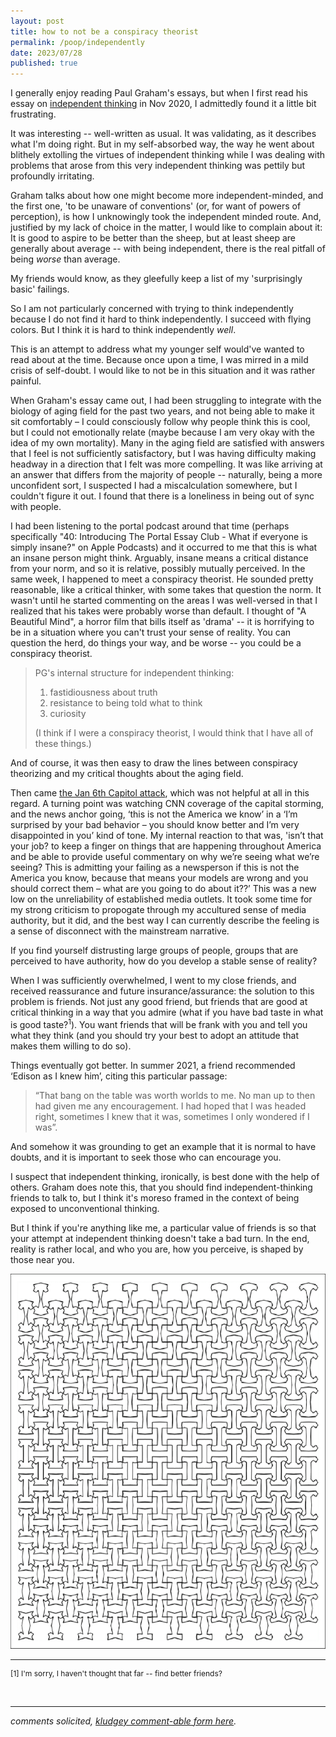 ```yaml
---
layout: post
title: how to not be a conspiracy theorist
permalink: /poop/independently
date: 2023/07/28
published: true
---
```


I generally enjoy reading Paul Graham's essays, but when I first read his essay on [independent thinking](http://www.paulgraham.com/think.html) in Nov 2020, I admittedly found it a little bit frustrating. 

It was interesting -- well-written as usual. It was validating, as it describes what I'm doing right. But in my self-absorbed way, the way he went about blithely extolling the virtues of independent thinking while I was dealing with problems that arose from this very independent thinking was pettily but profoundly irritating. 

Graham talks about how one might become more independent-minded, and the first one, 'to be unaware of conventions' (or, for want of powers of perception), is how I unknowingly took the independent minded route. And, justified by my lack of choice in the matter, I would like to complain about it: It is good to aspire to be better than the sheep, but at least sheep are generally about average -- with being independent, there is the real pitfall of being _worse_ than average. 

My friends would know, as they gleefully keep a list of my 'surprisingly basic' failings.

So I am not particularly concerned with trying to think independently because I do not find it hard to think independently. I succeed with flying colors. But I think it is hard to think independently _well_. 

This is an attempt to address what my younger self would've wanted to read about at the time. Because once upon a time, I was mirred in a mild crisis of self-doubt. I would like to not be in this situation and it was rather painful. 

When Graham's essay came out, I had been struggling to integrate with the biology of aging field for the past two years, and not being able to make it sit comfortably – I could consciously follow why people think this is cool, but I could not emotionally relate (maybe because I am very okay with the idea of my own mortality). Many in the aging field are satisfied with answers that I feel is not sufficiently satisfactory, but I was having difficulty making headway in a direction that I felt was more compelling. It was like arriving at an answer that differs from the majority of people -- naturally, being a more unconfident sort, I suspected I had a miscalculation somewhere, but I couldn't figure it out. I found that there is a loneliness in being out of sync with people.

I had been listening to the portal podcast around that time (perhaps specifically "40: Introducing The Portal Essay Club - What if everyone is simply insane?" on Apple Podcasts) and it occurred to me that this is what an insane person might think. Arguably, insane means a critical distance from your norm, and so it is relative, possibly mutually perceived. In the same week, I happened to meet a conspiracy theorist. He sounded pretty reasonable, like a critical thinker, with some takes that question the norm. It wasn't until he started commenting on the areas I was well-versed in that I realized that his takes were probably worse than default. I thought of "A Beautiful Mind", a horror film that bills itself as 'drama' -- it is horrifying to be in a situation where you can't trust your sense of reality. You can question the herd, do things your way, and be worse -- you could be a conspiracy theorist. 

>PG's internal structure for independent thinking:
>1. fastidiousness about truth
>2. resistance to being told what to think
>3. curiosity
>
>(I think if I were a conspiracy theorist, I would think that I have all of these things.)

And of course, it was then easy to draw the lines between conspiracy theorizing and my critical thoughts about the aging field. 

Then came [the Jan 6th Capitol attack](https://en.wikipedia.org/wiki/January_6_United_States_Capitol_attack ), which was not helpful at all in this regard. A turning point was watching CNN coverage of the capital storming, and the news anchor going, ‘this is not the America we know’ in a ‘I’m surprised by your bad behavior – you should know better and I’m very disappointed in you’ kind of tone. My internal reaction to that was, 'isn’t that your job? to keep a finger on things that are happening throughout America and be able to provide useful commentary on why we’re seeing what we’re seeing? This is admitting your failing as a newsperson if this is not the America you know, because that means your models are wrong and you should correct them – what are you going to do about it??’ This was a new low on the unreliability of established media outlets. It took some time for my strong criticism to propogate through my accultured sense of media authority, but it did, and the best way I can currently describe the feeling is a sense of disconnect with the mainstream narrative. 

If you find yourself distrusting large groups of people, groups that are perceived to have authority, how do you develop a stable sense of reality? 

When I was sufficiently overwhelmed, I went to my close friends, and received reassurance and future insurance/assurance: the solution to this problem is friends. Not just any good friend, but friends that are good at critical thinking in a way that you admire (what if you have bad taste in what is good taste?<sup>1</sup>). You want friends that will be frank with you and tell you what they think (and you should try your best to adopt an attitude that makes them willing to do so). 

Things eventually got better. In summer 2021, a friend recommended ‘Edison as I knew him’, citing this particular passage:
>“That bang on the table was worth worlds to me. No man up to then had given me any encouragement. I had hoped that I was headed right, sometimes I knew that it was, sometimes I only wondered if I was”.

And somehow it was grounding to get an example that it is normal to have doubts, and it is important to seek those who can encourage you. 

I suspect that independent thinking, ironically, is best done with the help of others. Graham does note this, that you should find independent-thinking friends to talk to, but I think it's moreso framed in the context of being exposed to unconventional thinking. 

But I think if you're anything like me, a particular value of friends is so that your attempt at independent thinking doesn't take a bad turn. In the end, reality is rather local, and who you are, how you perceive, is shaped by those near you.

<center><img src="../documents/i_at_the_center.png" title="I at the Center" style='width="400"; height:600px;'/></center>


---
<p style="font-size: 12px">[1] I'm sorry, I haven't thought that far -- find better friends? </p>




&nbsp;
&nbsp;
&nbsp;

---

_comments solicited, [kludgey comment-able form here](https://docs.google.com/document/d/1jF0s0IVLF338Uvgy1RKo4P8roP7ESnwwJGbsBUhwcGQ/edit?usp=sharing)._